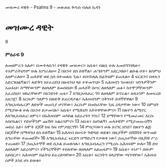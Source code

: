 ﻿
 መዝሙረ ዳዊት - Psalms 9 - መጽሐፍ ቅዱስ ብሉይ ኪዳን
# መዝሙረ ዳዊት
9
### ምዕራፍ 9
ለመዘምራን አለቃ፤ በሙትላቤን፤ የዳዊት መዝሙር። 
 አቤቱ፥ በልቤ ሁሉ አመሰግንሃለሁ፥ ተአምራትህንም ሁሉ እነግራለሁ።
2  በአንተ ደስ ይለኛል፥ ሐሤትንም አደርጋለሁ፤ ልዑል ሆይ፥ ለስምህ እዘምራለሁ።
3  ጠላቶቼ ወደ ኋላ በተመለሱ ጊዜ፥ ይሰናከላሉ ከፊትህም ይጠፋሉ።
4  ፍርዴንና በቀሌን አድርገህልኛልና፤ ጽድቅን እየፈረድህ በዙፋንህ ላይ ተቀመጥህ።
5  አሕዛብን ገሠጽህ፥ ዝንጉዎችንም አጠፋህ፥ ስማቸውንም ለዘላለም ደመሰስህ።
6  ጠላቶች በጦር ለዘላለም ጠፉ፥ ከተሞቻቸውንም አፈረስህ፥ ዝክራቸውም በአንድነት ጠፋ።
7  እግዚአብሔር ግን ለዘላለም ይኖራል፥ ዙፋኑንም ለመፍረድ አዘጋጀ፤
8  እርሱም ዓለምን በጽድቅ ይፈርዳታል፥ አሕዛብንም በቅንነት ይዳኛቸዋል።
9  እግዚአብሔርም ለድሆች መጠጊያ ሆናቸው፥ እርሱም በመከራቸው ጊዜ ረዳታቸው ነው።
10  ስምህን የሚያውቁ ሁሉ በአንተ ይታመናሉ፥ አቤቱ፥ የሚሹህን አትተዋቸውምና።
11  በጽዮን ለሚኖር ለእግዚአብሔር ዘምሩ፥ በአሕዛብም መካከል አደራረጉን ንገሩ፤
12  ደማቸውን የሚመራመር እርሱ አስቦአልና፥ የድሆችንም ጩኸት አልረሳምና።
13  አቤቱ፥ እዘንልኝ፥ ጠላቶቼም የሚያመጡብኝን መከራ እይ፥ ከሞት ደጆች ከፍ ከፍ የምታደርገኝ፤
14  ምስጋናውን ሁሉ እናገር ዘንድ፤ በጽዮን ልጅ በደጆችዋ በማዳንህ ደስ ይለኛል።
15  አሕዛብ በሠሩት ጕድጓድ ወደቁ፥ በዚያችም በሸሸጓት ወጥመድ እግራቸው ተጠመደች።
16  እግዚአብሔር ፍርድን በማድረግ የታወቀ ነው፤ ኃጢአተኛው በእጆቹ ሥራ ተጠመደ።
17  ኃጢአተኞች ወደ ሲኦል ይመለሳሉ፥ እግዚአብሔርን የሚረሱ አሕዛብም ሁሉ።
18  ድሀ ለዘላለም አይረሳምና፥ የችግረኞችም ተስፋቸው ለዘላለም አይጠፋም።
19  አቤቱ፥ ተነሥ፤ ሰውም አይበርታ፥ አሕዛብም በፊትህ ይፈረድባቸው።
20  አቤቱ፥ ፍርሃትን በላያቸው ጫንባቸው፤ አሕዛብ ሰዎች እንደ ሆኑ ይወቁ። 
